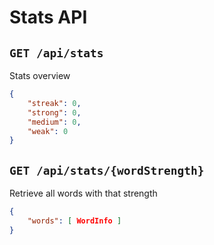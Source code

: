 # Stats API

## `GET /api/stats`
Stats overview

```json
{
	"streak": 0,
	"strong": 0,
	"medium": 0,
	"weak": 0
}
```

## `GET /api/stats/{wordStrength}`
Retrieve all words with that strength

```json
{
	"words": [ WordInfo ]
}
```